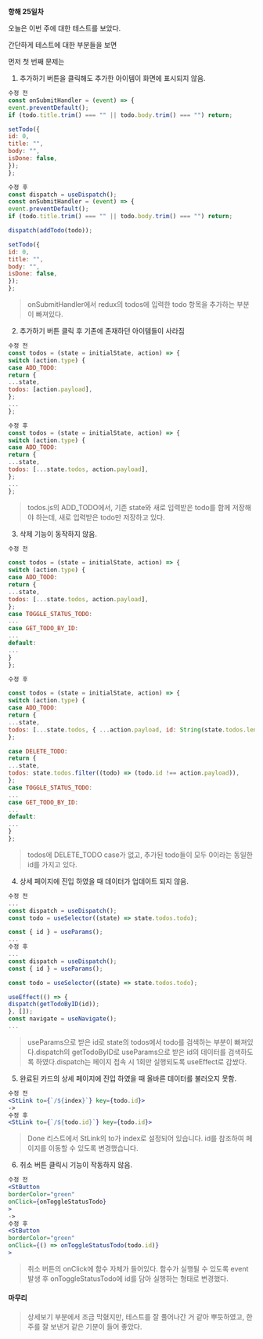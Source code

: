 **항해 25일차**

오늘은 이번 주에 대한 테스트를 보았다.

간단하게 테스트에 대한 부분들을 보면

먼저 첫 번째 문제는

1. 추가하기 버튼을 클릭해도 추가한 아이템이 화면에 표시되지 않음.

```jsx
수정 전
const onSubmitHandler = (event) => {
event.preventDefault();
if (todo.title.trim() === "" || todo.body.trim() === "") return;

setTodo({
id: 0,
title: "",
body: "",
isDone: false,
});
};

수정 후
const dispatch = useDispatch();
const onSubmitHandler = (event) => {
event.preventDefault();
if (todo.title.trim() === "" || todo.body.trim() === "") return;

dispatch(addTodo(todo));

setTodo({
id: 0,
title: "",
body: "",
isDone: false,
});
};
```

> onSubmitHandler에서 redux의 todos에 입력한 todo 항목을 추가하는 부분이 빠져있다.

2. 추가하기 버튼 클릭 후 기존에 존재하던 아이템들이 사라짐

```jsx
수정 전
const todos = (state = initialState, action) => {
switch (action.type) {
case ADD_TODO:
return {
...state,
todos: [action.payload],
};
...
};

수정 후
const todos = (state = initialState, action) => {
switch (action.type) {
case ADD_TODO:
return {
...state,
todos: [...state.todos, action.payload],
};
...
};
```

> todos.js의 ADD_TODO에서, 기존 state와 새로 입력받은 todo를 함께 저장해야 하는데, 새로 입력받은 todo만 저장하고 있다.

3. 삭제 기능이 동작하지 않음.

```jsx
수정 전

const todos = (state = initialState, action) => {
switch (action.type) {
case ADD_TODO:
return {
...state,
todos: [...state.todos, action.payload],
};
case TOGGLE_STATUS_TODO:
...
case GET_TODO_BY_ID:
...
default:
...
}
};

수정 후

const todos = (state = initialState, action) => {
switch (action.type) {
case ADD_TODO:
return {
...state,
todos: [...state.todos, { ...action.payload, id: String(state.todos.length + 1) }],
};

case DELETE_TODO:
return {
...state,
todos: state.todos.filter((todo) => (todo.id !== action.payload)),
};
case TOGGLE_STATUS_TODO:
...
case GET_TODO_BY_ID:
...
default:
...
}
};
```

> todos에 DELETE_TODO case가 없고, 추가된 todo들이 모두 0이라는 동일한 id를 가지고 있다.

4. 상세 페이지에 진입 하였을 때 데이터가 업데이트 되지 않음.

```jsx
수정 전
...
const dispatch = useDispatch();
const todo = useSelector((state) => state.todos.todo);

const { id } = useParams();
...
수정 후
...
const dispatch = useDispatch();
const { id } = useParams();

const todo = useSelector((state) => state.todos.todo);

useEffect(() => {
dispatch(getTodoByID(id));
}, []);
const navigate = useNavigate();
...
```

> useParams으로 받은 id로 state의 todos에서 todo를 검색하는 부분이 빠져있다.dispatch의 getTodoByID로 useParams으로 받은 id의 데이터를 검색하도록 하였다.dispatch는 페이지 접속 시 1회만 실행되도록 useEffect로 감쌌다.

5. 완료된 카드의 상세 페이지에 진입 하였을 때 올바른 데이터를 불러오지 못함.

```jsx
수정 전
<StLink to={`/${index}`} key={todo.id}>
->
수정 후
<StLink to={`/${todo.id}`} key={todo.id}>
```

> Done 리스트에서 StLink의 to가 index로 설정되어 있습니다. id를 참조하여 페이지를 이동할 수 있도록 변경했습니다.

6. 취소 버튼 클릭시 기능이 작동하지 않음.

```jsx
수정 전
<StButton
borderColor="green"
onClick={onToggleStatusTodo}
>
->
수정 후
<StButton
borderColor="green"
onClick={() => onToggleStatusTodo(todo.id)}
>
```

> 취소 버튼의 onClick에 함수 자체가 들어있다. 함수가 실행될 수 있도록 event 발생 후 onToggleStatusTodo에 id를 담아 실행하는 형태로 변경했다.

#### 마무리

> 상세보기 부분에서 조금 막혔지만, 테스트를 잘 풀어나간 거 같아 뿌듯하였고, 한 주를 잘 보낸거 같은 기분이 들어 좋았다.
